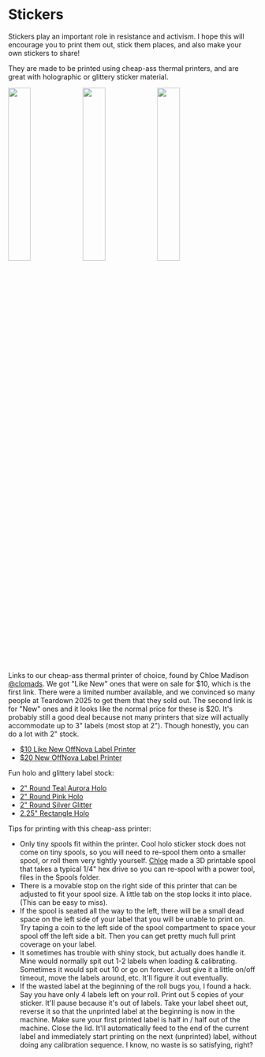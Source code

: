 # Stickers
Stickers play an important role in resistance and activism.  I hope this will encourage you to print them out, stick them places, and also make your own stickers to share!

They are made to be printed using cheap-ass thermal printers, and are great with holographic or glittery sticker material.

<img src="https://github.com/user-attachments/assets/6541d0f1-6304-4993-82d9-91ae36810ff6" width="30%" height="30%" /><img src="https://github.com/user-attachments/assets/9bd0e61b-3857-4952-a8c4-6b66c124f73a" width="30%" height="30%" /><img src="https://github.com/user-attachments/assets/10eebe30-84f2-4073-bb4a-ee3956b85f8e" width="30%" height="30%" />

Links to our cheap-ass thermal printer of choice, found by Chloe Madison [@clomads](https://github.com/clomads/).  We got "Like New" ones that were on sale for $10, which is the first link.  There were a limited number available, and we convinced so many people at Teardown 2025 to get them that they sold out.  The second link is for "New" ones and it looks like the normal price for these is $20.  It's probably still a good deal because not many printers that size will actually accommodate up to 3" labels (most stop at 2").  Though honestly, you can do a lot with 2" stock.
* [$10 Like New OffNova Label Printer](https://www.amazon.com/dp/B0CKYX4FX5/ref=cm_sw_r_as_gl_api_gl_i_C6WSFXYAM523DG64JZHY?linkCode=ml1&tag=vdbx-qr-20&linkId=94e6a0a12e4bc0de632093cd8a7b5cc5)
* [$20 New OffNova Label Printer](https://www.amazon.com/dp/B0DQKPC5BX/ref=cm_sw_r_as_gl_api_gl_i_C6WSFXYAM523DG64JZHY?linkCode=ml1&tag=vdbx-qr-20&linkId=94e6a0a12e4bc0de632093cd8a7b5cc5)


Fun holo and glittery label stock:
* [2" Round Teal Aurora Holo](https://www.amazon.com/dp/B0DQPXH1VK/ref=cm_sw_r_as_gl_api_gl_i_C6WSFXYAM523DG64JZHY?linkCode=ml1&tag=vdbx-qr-20&linkId=94e6a0a12e4bc0de632093cd8a7b5cc5)
* [2" Round Pink Holo](https://www.amazon.com/dp/B0DHCQ72FY/ref=cm_sw_r_as_gl_api_gl_i_C6WSFXYAM523DG64JZHY?linkCode=ml1&tag=vdbx-qr-20&linkId=94e6a0a12e4bc0de632093cd8a7b5cc5)
* [2" Round Silver Glitter](https://www.amazon.com/dp/B0DPFKJ8M9/ref=cm_sw_r_as_gl_api_gl_i_C6WSFXYAM523DG64JZHY?linkCode=ml1&tag=vdbx-qr-20&linkId=94e6a0a12e4bc0de632093cd8a7b5cc5)
* [2.25" Rectangle Holo](https://www.amazon.com/dp/B0C9ZBQ2BS/ref=cm_sw_r_as_gl_api_gl_i_C6WSFXYAM523DG64JZHY?linkCode=ml1&tag=vdbx-qr-20&linkId=94e6a0a12e4bc0de632093cd8a7b5cc5)


Tips for printing with this cheap-ass printer:
* Only tiny spools fit within the printer.  Cool holo sticker stock does not come on tiny spools, so you will need to re-spool them onto a smaller spool, or roll them very tightly yourself.  [Chloe](https://github.com/clomads/) made a 3D printable spool that takes a typical 1/4" hex drive so you can re-spool with a power tool, files in the Spools folder.
* There is a movable stop on the right side of this printer that can be adjusted to fit your spool size.  A little tab on the stop locks it into place. (This can be easy to miss).
* If the spool is seated all the way to the left, there will be a small dead space on the left side of your label that you will be unable to print on.  Try taping a coin to the left side of the spool compartment to space your spool off the left side a bit.  Then you can get pretty much full print coverage on your label.
* It sometimes has trouble with shiny stock, but actually does handle it.  Mine would normally spit out 1-2 labels when loading & calibrating.  Sometimes it would spit out 10 or go on forever.  Just give it a little on/off timeout, move the labels around, etc.  It'll figure it out eventually.
* If the wasted label at the beginning of the roll bugs you, I found a hack.  Say you have only 4 labels left on your roll.  Print out 5 copies of your sticker.  It'll pause because it's out of labels.  Take your label sheet out, reverse it so that the unprinted label at the beginning is now in the machine.  Make sure your first printed label is half in / half out of the machine.  Close the lid.  It'll automatically feed to the end of the current label and immediately start printing on the next (unprinted) label, without doing any calibration sequence.  I know, no waste is so satisfying, right?




